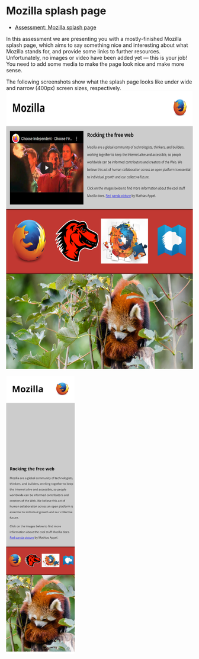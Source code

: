 # Mozilla splash page

- [Assessment: Mozilla splash page](https://developer.mozilla.org/en-US/docs/Learn/HTML/Multimedia_and_embedding/Mozilla_splash_page)

In this assessment we are presenting you with a mostly-finished Mozilla splash page, which aims to say something nice and interesting about what Mozilla stands for, and provide some links to further resources. \
Unfortunately, no images or video have been added yet — this is your job! \
You need to add some media to make the page look nice and make more sense.

The following screenshots show what the splash page looks like under wide and narrow (400px) screen sizes, respectively. \
<img src="assets/assessments_splash_page_index_html_wide.png" width="640" height=750>
<br>
<br>
<img src="assets/assessments_splash_page_index_html_narrow.png" height=750>
